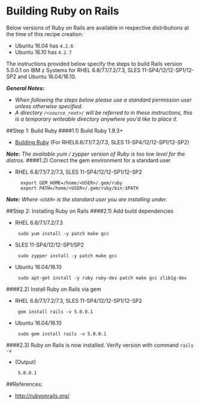 <!---PACKAGE:Rails--->
<!---DISTRO:RHEL 6.x:5.x--->
<!---DISTRO:RHEL 7.x:5.x--->
<!---DISTRO:SLES 11.x:5.x--->
<!---DISTRO:SLES 12.x:5.x--->
<!---DISTRO:Ubuntu 16.x:Distro, 5.x--->

# Building Ruby on Rails

Below versions of Ruby on Rails are available in respective distributions at the time of this recipe creation:

  * Ubuntu 16.04 has `4.2.6`
  * Ubuntu 16.10 has `4.2.7`

The instructions provided below specify the steps to build Rails version 5.0.0.1 on IBM z Systems for RHEL 6.8/7.1/7.2/7.3, SLES 11-SP4/12/12-SP1/12-SP2 and Ubuntu 16.04/16.10.  

_**General Notes:**_   
* _When following the steps below please use a standard permission user unless otherwise specified._     
* _A directory `/<source_root>/` will be referred to in these instructions, this is a temporary writeable directory anywhere you'd like to place it._

##Step 1: Build Ruby
####1.1) Build Ruby 1.9.3+ 
 * [Building Ruby](https://github.com/linux-on-ibm-z/docs/wiki/Building-Ruby) (For RHEL6.8/7.1/7.2/7.3, SLES 11-SP4/12/12-SP1/12-SP2)

_**Note:** The available yum / zypper version of Ruby is too low level for the distros._
####1.2) Correct the gem environment for a standard user

  * RHEL 6.8/7.1/7.2/7.3, SLES 11-SP4/12/12-SP1/12-SP2
		
          export GEM_HOME=/home/<USER>/.gem/ruby
          export PATH=/home/<USER>/.gem/ruby/bin:$PATH
		
_**Note:** Where `<USER>` is the standard user you are installing under._

##Step 2: Installing Ruby on Rails
####2.1) Add build dependencies
    
   * RHEL 6.8/7.1/7.2/7.3

          sudo yum install -y patch make gcc
    
   * SLES 11-SP4/12/12-SP1/SP2

          sudo zypper install -y patch make gcc
        
   * Ubuntu 16.04/16.10
 
          sudo apt-get install -y ruby ruby-dev patch make gcc zlib1g-dev
 

####2.2) Install Ruby on Rails via gem

   * RHEL 6.8/7.1/7.2/7.3, SLES 11-SP4/12/12-SP1/12-SP2
      
          gem install rails -v 5.0.0.1
          
   * Ubuntu 16.04/16.10
           
          sudo gem install rails -v 5.0.0.1
    
####2.3) Ruby on Rails is now installed. Verify version with command `rails -v`
    
   * (Output)
      
          5.0.0.1
     
##References:	 
* http://rubyonrails.org/
